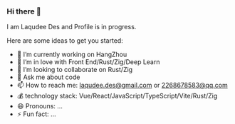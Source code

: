 ### Hi there 👋
I am Laqudee Des and Profile is in progress.

<!--
**laqudee/laqudee** is a ✨ _special_ ✨ repository because its `README.md` (this file) appears on your GitHub profile.
-->
Here are some ideas to get you started:

- 🔭 I’m currently working on HangZhou
- 🌱 I’m in love with Front End/Rust/Zig/Deep Learn
- 👯 I’m looking to collaborate on Rust/Zig
- 💬 Ask me about code
- 📫 How to reach me: laqudee.des@gmail.com or 2268678583@qq.com
- 💰 technology stack: Vue/React/JavaScript/TypeScript/Vite/Rust/Zig
- 😄 Pronouns: ...
- ⚡ Fun fact: ...
